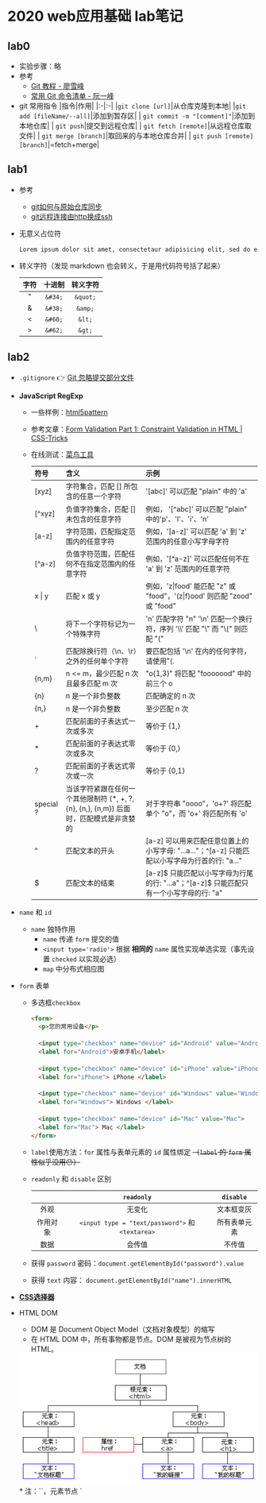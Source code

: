 # 2020 web应用基础 lab笔记

## lab0

* 实验步骤：略
* 参考
  * [Git 教程 - 廖雪峰](https://www.liaoxuefeng.com/wiki/896043488029600)
  * [常用 Git 命令清单 - 阮一峰](http://www.ruanyifeng.com/blog/2015/12/git-cheat-sheet.html)
* git 常用指令
  |指令|作用|
  |:-|:-|
  |`git clone [url]`|从仓库克隆到本地|
  |`git add [fileName/--all]`|添加到暂存区|
  | `git commit -m "[comment]"`|添加到本地仓库|
  | `git push`|提交到远程仓库|
  | `git fetch [remote]`|从远程仓库取文件|
  | `git merge [branch]`|取回来的与本地仓库合并|
  | `git push [remote] [branch]`|=fetch+merge|

## lab1

* 参考
  * [git如何与原始仓库同步](https://blog.csdn.net/libing403/article/details/51729744)
  * [git远程连接由http换成ssh](https://blog.csdn.net/u013983033/article/details/89393567)

* 无意义占位符

  ```markdown
  Lorem ipsum dolor sit amet, consectetaur adipisicing elit, sed do eiusmod tempor incididunt ut labore et dolore magna aliqua. Ut enim ad minim veniam, quis nostrud exercitation ullamco laboris nisi ut aliquip ex ea commodo consequat. Duis aute irure dolor in reprehenderit in voluptate velit esse cillum dolore eu fugiat nulla pariatur. Excepteur sint occaecat cupidatat non proident, sunt in culpa qui officia deserunt mollit anim id est laborum Et harumd und lookum like Greek to me, dereud facilis est er expedit distinct. Nam liber te conscient to factor tum poen legum odioque civiuda. Et tam neque pecun modut est neque nonor et imper ned libidig met, consectetur adipiscing elit, sed ut labore et dolore magna aliquam.
  ```

* 转义字符（发现 markdown 也会转义，于是用代码符号括了起来）

  |字符|十进制|转义字符|
  |:-:|:-:|:-:|
  |"|`&#34;`|`&quot;`|
  |&|`&#38;`|`&amp;`|
  |<|`&#60;`|`&lt;`|
  |>|`&#62;`|`&gt;`|

## lab2

* `.gitignore` 👉 [Git 忽略提交部分文件](https://www.jianshu.com/p/74bd0ceb6182)

* **JavaScript RegExp**

  * 一些样例：[html5pattern](http://html5pattern.com/)

  * 参考文章：[Form Validation Part 1: Constraint Validation in HTML | CSS-Tricks](https://css-tricks.com/form-validation-part-1-constraint-validation-html/)
  
  * 在线测试：[菜鸟工具](https://c.runoob.com/front-end/854)

    |符号|含义|示例|
    |:-|:-|:-|
    | [xyz] |字符集合，匹配 [] 所包含的任意一个字符|'[abc]' 可以匹配 "plain" 中的 'a'|
    | [^xyz] |负值字符集合，匹配 [] 未包含的任意字符|例如， '[^abc]' 可以匹配 "plain" 中的'p'、'l'、'i'、'n'|
    | [a-z] |字符范围，匹配指定范围内的任意字符|例如，'[a-z]' 可以匹配 'a' 到 'z' 范围内的任意小写字母字符|
    | [^a-z] |负值字符范围，匹配任何不在指定范围内的任意字符|例如，'[^a-z]' 可以匹配任何不在 'a' 到 'z' 范围内的任意字符|
    | x \| y |匹配 x 或 y|例如，'z\|food' 能匹配 "z" 或 "food"，'(z\|f)ood' 则匹配 "zood" 或 "food"|
    | \ |将下一个字符标记为一个特殊字符|'n' 匹配字符 "n" '\n' 匹配一个换行符，序列 '\\\\' 匹配 "\\" 而 "\\(" 则匹配 "("|
    | . |匹配除换行符（\n、\r）之外的任何单个字符|要匹配包括 '\n' 在内的任何字符，请使用"(.|\n)"的模式|
    | {n,m} |n <= m，最少匹配 n 次且最多匹配 m 次|"o{1,3}" 将匹配 "fooooood" 中的前三个 o|
    | {n} |n 是一个非负整数|匹配确定的 n 次|
    | {n,} | n 是一个非负整数|至少匹配 n 次|
    | + |匹配前面的子表达式一次或多次|等价于 {1,}|
    | * |匹配前面的子表达式零次或多次|等价于 {0,}|
    | ? |匹配前面的子表达式零次或一次|等价于 {0,1}|
    | special ? |当该字符紧跟在任何一个其他限制符 (*, +, ?, {n}, {n,}, {n,m}) 后面时，匹配模式是非贪婪的|对于字符串 "oooo"，'o+?' 将匹配单个 "o"，而 'o+' 将匹配所有 'o'|
    | ^ |匹配文本的开头|[a-z] 可以用来匹配任意位置上的小写字母: "...a..."；^[a-z] 只能匹配以小写字母为行首的行: "a..." |
    | $ |匹配文本的结束|[a-z]$ 只能匹配以小写字母为行尾的行: "...a"；^[a-z]$ 只能匹配只有一个小写字母的行: "a"|

* `name` 和 `id`
  * `name` 独特作用
    * `name` 传递 `form` 提交的值
    * `<input type='radio'>` 根据 **相同的**  `name` 属性实现单选实现（事先设置 `checked` 以实现必选）
    * `map` 中分布式相应图

* `form` 表单

  * 多选框`checkbox`

    ```html
    <form>
      <p>您的常用设备</p>

      <input type="checkbox" name="device" id="Android" value="Android">
      <label for="Android">安卓手机</label>

      <input type="checkbox" name="device" id="iPhone" value="iPhone">
      <label for="iPhone"> iPhone </label>

      <input type="checkbox" name="device" id="Windows" value="Windows">
      <label for="Windows"> Windows </label>

      <input type="checkbox" name="device" id="Mac" value="Mac">
      <label for="Mac"> Mac </label>
    </form>
    ```

  * `label`使用方法：`for` 属性与表单元素的 `id` 属性绑定 ~~（`label` 的 `form` 属性似乎没用😶）~~

  * `readonly` 和 `disable` 区别

    | | `readonly` | `disable` |
    |:-:|:-:|:-:|
    |外观|无变化| 文本框变灰|
    |作用对象|`<input type = "text/password">` 和 `<textarea>` | 所有表单元素|
    |数据|会传值|不传值|

  * 获得 `password` 密码：`document.getElementById("password").value`

  * 获得 `text` 内容： `document.getElementById("name").innerHTML`

* **[CSS选择器](https://www.runoob.com/cssref/css-selectors.html)**

* HTML DOM
  * DOM 是 Document Object Model（文档对象模型）的缩写
  * 在 HTML DOM 中，所有事物都是节点。DOM 是被视为节点树的 HTML。  
  <img src="./images/Dom.png" width=600px>
  * 注：`<title>DOM 教程</title>`，元素节点 `<title>`，包含值为 "DOM 教程" 的**文本节点**，可通过节点的 innerHTML 属性来访问文本节点的值。
  * HTML DOM 方法

    | 方法 | 描述 | 备注 |
    | :- | :- | :- |
    |  `getElementById()` | 返回带有指定 ID 的元素 |
    | `getElementsByTagName()` | 返回包含带有指定标签名称的所有元素的**节点数组** | `.length` 属性定义节点列表中节点的数量（或者某元素子节点数） |
    | `getElementsByClassName()` | 返回包含带有指定类名的所有元素的**节点数组** |
    | `appendChild()` | 插入新的子节点（元素） |
    | `removeChild()` | 删除子节点（元素） | 或者直接用`remove()` |
    | `replaceChild()` | 替换子节点。 |
    | `insertBefore()` | 在指定的子节点前面插入新的子节点 | `element.insertBefore(inSertEl, originEle);` |
    | `createAttribute()` | 创建属性节点 |
    | `createElement()` | 创建**元素节点** |
    | `createTextNode()` | 创建**文本节点** |
    | `getAttribute()` | 返回指定的属性值 |
    | `setAttribute()` | 把指定属性设置或修改为指定的值 |
    | `write()` | 写入文本 | 不换行，`writeln()`要换行|

  * HTML DOM 属性

    | 属性 | 描述 | 备注 |
    | :- | :- | :- |
    | `innerHTML` | 节点（元素）的文本值 |
    | `parentNode` | 节点（元素）的父节点 | DOM 不能在不引用父元素的情况下删除某个元素 |
    | `childNodes` | 节点（元素）的子节点**们** |
    | `attributes` | 节点（元素）的属性节点 |
    | `firstChild` | 可用于访问元素的文本 |
    | `nodeValue` | 根据节点的类型设置或返回节点的值 | 想返回元素的文本，返回的是文本节点的节点值（`element.childNodes[0].nodeValue`）（对 `<input>` 无效） |
    | `value` | | 元素的值 |
    | `textContent` | 属性设置或者返回指定节点的文本内容。| 这个属性同样可以返回所有子节点的文本 |

  * 改变 HTML 样式：`document.getElementById("p2").style.fontFamily="Arial";`

  * HTML DOM 事件

    | 名称 | 描述 | 备注 |
    | :- | :- | :- |
    | `onload` | 用户进入 |
    | `onunload` | 离开页面 |
    | `onchange` | 常用于输入字段的验证 |
    | `onmouseover` | 鼠标指针移动到元素 |
    | `onmouseout` | 鼠标指针离开元素 |
    | `onmousedown` | 当某个鼠标按钮被点击时 |
    | `onclick` | 鼠标点击完成 |
    | `onmouseup` | 鼠标按钮被松开 |

  * 获取 HTML 中的元素：[Document](https://developer.mozilla.org/zh-CN/docs/Web/API/Document)

  * [HTML DOM Event 对象](https://www.w3school.com.cn/jsref/dom_obj_event.asp)

* 其他
  * `<select>` 选中元素：`.selectedIndex`
  * 表格内容对齐属性 align 和 vAlign
  * 一个好看的渐变色

  ```css
    /* 相当于一个剪影，文字部分透出了背景的渐变，因为无法单独设定文字的渐变颜色 */
    background: linear-gradient(90deg,#ff8a00,#e52e71);
    -webkit-background-clip: text;
    -webkit-text-fill-color: transparent;/* or: color: transparent; */
  ```
